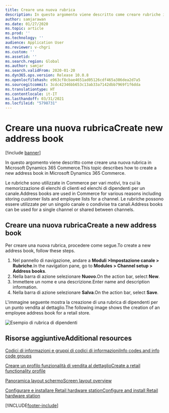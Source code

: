 ```yaml
---
title: Creare una nuova rubrica
description: In questo argomento viene descritto come creare rubriche in Microsoft Dynamics 365 Commerce.
author: samjarawan
ms.date: 01/27/2020
ms.topic: article
ms.prod: ''
ms.technology: ''
audience: Application User
ms.reviewer: v-chgri
ms.custom: ''
ms.assetid: ''
ms.search.region: Global
ms.author: samjar
ms.search.validFrom: 2020-01-20
ms.dyn365.ops.version: Release 10.0.8
ms.openlocfilehash: e963cf8cbae4651ad05126cdf465a386dea2d7a5
ms.sourcegitcommit: 3cdc42346bb653c13ab33a7142dbb7969f1f6dda
ms.translationtype: HT
ms.contentlocale: it-IT
ms.lasthandoff: 03/31/2021
ms.locfileid: "5798731"
---
```

# <a name="create-new-address-book"></a><span data-ttu-id="6acc5-103">Creare una nuova rubrica</span><span class="sxs-lookup"><span data-stu-id="6acc5-103">Create new address book</span></span>

[!include [banner](includes/banner.md)]

<span data-ttu-id="6acc5-104">In questo argomento viene descritto come creare una nuova rubrica in Microsoft Dynamics 365 Commerce.</span><span class="sxs-lookup"><span data-stu-id="6acc5-104">This topic describes how to create a new address book in Microsoft Dynamics 365 Commerce.</span></span>

<span data-ttu-id="6acc5-105">Le rubriche sono utilizzate in Commerce per vari motivi, tra cui la memorizzazione di elenchi di clienti ed elenchi di dipendenti per un canale.</span><span class="sxs-lookup"><span data-stu-id="6acc5-105">Address books are used in Commerce for various reasons including storing customer lists and employee lists for a channel.</span></span> <span data-ttu-id="6acc5-106">Le rubriche possono essere utilizzate per un singolo canale o condivise tra canali.</span><span class="sxs-lookup"><span data-stu-id="6acc5-106">Address books can be used for a single channel or shared between channels.</span></span>

## <a name="create-a-new-address-book"></a><span data-ttu-id="6acc5-107">Creare una nuova rubrica</span><span class="sxs-lookup"><span data-stu-id="6acc5-107">Create a new address book</span></span>

<span data-ttu-id="6acc5-108">Per creare una nuova rubrica, procedere come segue.</span><span class="sxs-lookup"><span data-stu-id="6acc5-108">To create a new address book, follow these steps.</span></span>
 
1. <span data-ttu-id="6acc5-109">Nel pannello di navigazione, andare a **Moduli \>Impostazione canale \> Rubriche**.</span><span class="sxs-lookup"><span data-stu-id="6acc5-109">In the navigation pane, go to **Modules \> Channel setup \> Address books**.</span></span>
1. <span data-ttu-id="6acc5-110">Nella barra di azione selezionare **Nuovo**.</span><span class="sxs-lookup"><span data-stu-id="6acc5-110">On the action bar, select **New**.</span></span>
1. <span data-ttu-id="6acc5-111">Immettere un nome e una descrizione.</span><span class="sxs-lookup"><span data-stu-id="6acc5-111">Enter name and description information.</span></span>
1. <span data-ttu-id="6acc5-112">Nella barra di azione selezionare **Salva**.</span><span class="sxs-lookup"><span data-stu-id="6acc5-112">On the action bar, select **Save**.</span></span>

<span data-ttu-id="6acc5-113">L'immagine seguente mostra la creazione di una rubrica di dipendenti per un punto vendita al dettaglio.</span><span class="sxs-lookup"><span data-stu-id="6acc5-113">The following image shows the creation of an employee address book for a retail store.</span></span>

![Esempio di rubrica di dipendenti](media/address-books.png)

## <a name="additional-resources"></a><span data-ttu-id="6acc5-115">Risorse aggiuntive</span><span class="sxs-lookup"><span data-stu-id="6acc5-115">Additional resources</span></span>

[<span data-ttu-id="6acc5-116">Codici di informazioni e gruppi di codici di informazioni</span><span class="sxs-lookup"><span data-stu-id="6acc5-116">Info codes and info code groups</span></span>](info-codes-retail.md)           

[<span data-ttu-id="6acc5-117">Creare un profilo funzionalità di vendita al dettaglio</span><span class="sxs-lookup"><span data-stu-id="6acc5-117">Create a retail functionality profile</span></span>](retail-functionality-profile.md)      

[<span data-ttu-id="6acc5-118">Panoramica layout schermo</span><span class="sxs-lookup"><span data-stu-id="6acc5-118">Screen layout overview</span></span>](pos-screen-layouts.md)       

[<span data-ttu-id="6acc5-119">Configurare e installare Retail hardware station</span><span class="sxs-lookup"><span data-stu-id="6acc5-119">Configure and install Retail hardware station</span></span>](retail-hardware-station-configuration-installation.md)  


[!INCLUDE[footer-include](../includes/footer-banner.md)]
